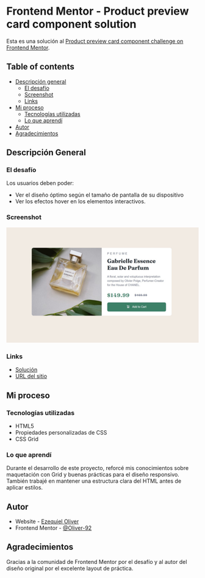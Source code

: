 # Frontend Mentor - Product preview card component solution

Esta es una solución al [Product preview card component challenge on Frontend Mentor](https://www.frontendmentor.io/challenges/product-preview-card-component-GO7UmttRfa).


## Table of contents

- [Descripción general](#overview)
  - [El desafío](#the-challenge)
  - [Screenshot](#screenshot)
  - [Links](#links)
- [Mi proceso](#my-process)
  - [Tecnologías utilizadas](#built-with)
  - [Lo que aprendí](#what-i-learned)
- [Autor](#author)
- [Agradecimientos](#acknowledgments)


## Descripción General

### El desafío

Los usuarios deben poder:

- Ver el diseño óptimo según el tamaño de pantalla de su dispositivo
- Ver los efectos hover en los elementos interactivos.

### Screenshot

![](./images/screenshot.jpg)

### Links

- [Solución](https://www.frontendmentor.io/solutions/responsive-order-summary-card-using-flexbox-NLhJw5fGv_)
- [URL del sitio](https://oliver-92.github.io/Order-Summary-Card/)

## Mi proceso

### Tecnologías utilizadas

- HTML5
- Propiedades personalizadas de CSS
- CSS Grid

### Lo que aprendí

Durante el desarrollo de este proyecto, reforcé mis conocimientos sobre maquetación con Grid y buenas prácticas para el diseño responsivo. También trabajé en mantener una estructura clara del HTML antes de aplicar estilos.

## Autor

- Website - [Ezequiel Oliver](https://oliver-92.github.io/Portafolio/)
- Frontend Mentor - [@Oliver-92](https://www.frontendmentor.io/profile/Oliver-92)

## Agradecimientos

Gracias a la comunidad de Frontend Mentor por el desafío y al autor del diseño original por el excelente layout de práctica.